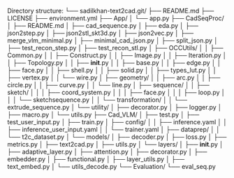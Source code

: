 Directory structure:
└── sadilkhan-text2cad.git/
    ├── README.md
    ├── LICENSE
    ├── environment.yml
    ├── App/
    │   └── app.py
    ├── CadSeqProc/
    │   ├── README.md
    │   ├── cad_sequence.py
    │   ├── eda.py
    │   ├── json2step.py
    │   ├── json2stl_skt3d.py
    │   ├── json2vec.py
    │   ├── merge_vlm_minimal.py
    │   ├── minimal_cad_json.py
    │   ├── split_json.py
    │   ├── test_recon_step.py
    │   ├── test_recon_stl.py
    │   ├── OCCUtils/
    │   │   ├── Common.py
    │   │   ├── Construct.py
    │   │   ├── Image.py
    │   │   ├── Iteration.py
    │   │   ├── Topology.py
    │   │   ├── __init__.py
    │   │   ├── base.py
    │   │   ├── edge.py
    │   │   ├── face.py
    │   │   ├── shell.py
    │   │   ├── solid.py
    │   │   ├── types_lut.py
    │   │   ├── vertex.py
    │   │   └── wire.py
    │   ├── geometry/
    │   │   ├── arc.py
    │   │   ├── circle.py
    │   │   ├── curve.py
    │   │   └── line.py
    │   ├── sequence/
    │   │   ├── sketch/
    │   │   │   ├── coord_system.py
    │   │   │   ├── face.py
    │   │   │   ├── loop.py
    │   │   │   └── sketchsequence.py
    │   │   └── transformation/
    │   │       └── extrude_sequence.py
    │   └── utility/
    │       ├── decorator.py
    │       ├── logger.py
    │       ├── macro.py
    │       └── utils.py
    ├── Cad_VLM/
    │   ├── test.py
    │   ├── test_user_input.py
    │   ├── train.py
    │   ├── config/
    │   │   ├── inference.yaml
    │   │   ├── inference_user_input.yaml
    │   │   └── trainer.yaml
    │   ├── dataprep/
    │   │   └── t2c_dataset.py
    │   └── models/
    │       ├── decoder.py
    │       ├── loss.py
    │       ├── metrics.py
    │       ├── text2cad.py
    │       ├── utils.py
    │       └── layers/
    │           ├── __init__.py
    │           ├── adaptive_layer.py
    │           ├── attention.py
    │           ├── decorator.py
    │           ├── embedder.py
    │           ├── functional.py
    │           ├── layer_utils.py
    │           ├── text_embed.py
    │           └── utils_decode.py
    └── Evaluation/
        └── eval_seq.py
